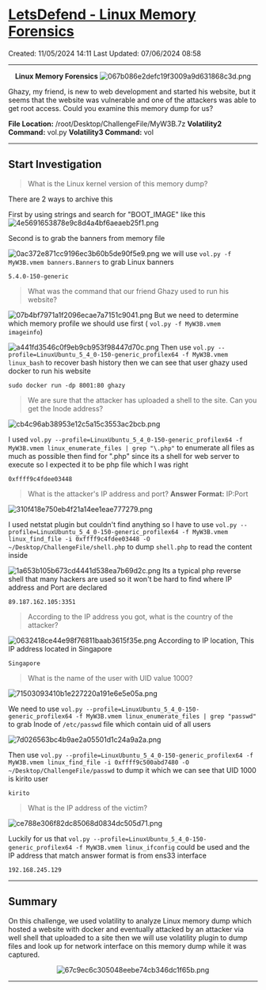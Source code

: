 # [LetsDefend - Linux Memory Forensics](https://app.letsdefend.io/challenge/linux-memory-forensics)
Created: 11/05/2024 14:11
Last Updated: 07/06/2024 08:58
* * *
<div align=center>

**Linux Memory Forensics**
![067b086e2defc19f3009a9d631868c3d.png](/_resources/067b086e2defc19f3009a9d631868c3d.png)
</div>

Ghazy, my friend, is new to web development and started his website, but it seems that the website was vulnerable and one of the attackers was able to get root access. Could you examine this memory dump for us?

**File Location:** /root/Desktop/ChallengeFile/MyW3B.7z
**Volatility2 Command:** vol.py
**Volatility3 Command:** vol
* * *
## Start Investigation
> What is the Linux kernel version of this memory dump?

There are 2 ways to archive this 

First by using strings and search for "BOOT_IMAGE" like this
![4e5691653878e9c8d4a4bf6aeaeb25f1.png](/_resources/4e5691653878e9c8d4a4bf6aeaeb25f1.png)

Second is to grab the banners from memory file

![0ac372e871cc9196ec3b60b5de90f5e9.png](/_resources/0ac372e871cc9196ec3b60b5de90f5e9.png)
we will use `vol.py -f MyW3B.vmem banners.Banners` to grab Linux banners

```
5.4.0-150-generic
```

> What was the command that our friend Ghazy used to run his website?

![07b4bf7971a1f2096ecae7a7151c9041.png](/_resources/07b4bf7971a1f2096ecae7a7151c9041.png)
But we need to determine which memory profile we should use first ( `vol.py -f MyW3B.vmem imageinfo`)

![a441fd3546c0f9eb9cb953f98447d70c.png](/_resources/a441fd3546c0f9eb9cb953f98447d70c.png)
Then use `vol.py --profile=LinuxUbuntu_5_4_0-150-generic_profilex64 -f MyW3B.vmem linux_bash` to recover bash history then we can see that user ghazy used docker to run his website
```
sudo docker run -dp 8001:80 ghazy
```


> We are sure that the attacker has uploaded a shell to the site. Can you get the Inode address?

![cb4c96ab38953e12c5a15c3553ac2bcb.png](/_resources/cb4c96ab38953e12c5a15c3553ac2bcb.png)

I used `vol.py --profile=LinuxUbuntu_5_4_0-150-generic_profilex64 -f MyW3B.vmem linux_enumerate_files | grep "\.php"` to enumerate all files as much as possible then find for ".php" since its a shell for web server to execute so I expected it to be php file which I was right  

```
0xffff9c4fdee03448
```


> What is the attacker's IP address and port?
**Answer Format:** IP:Port

![310f418e750eb4f21a14ee1eae777279.png](/_resources/310f418e750eb4f21a14ee1eae777279.png)

I used netstat plugin but couldn't find anything so I have to use `vol.py --profile=LinuxUbuntu_5_4_0-150-generic_profilex64 -f MyW3B.vmem linux_find_file -i 0xffff9c4fdee03448 -O ~/Desktop/ChallengeFile/shell.php` to dump `shell.php` to read the content inside

![1a653b105b673cd4441d538ea7b69d2c.png](/_resources/1a653b105b673cd4441d538ea7b69d2c.png)
Its a typical php reverse shell that many hackers are used so it won't be hard to find where IP address and Port are declared

```
89.187.162.105:3351
```

> According to the IP address you got, what is the country of the attacker?

![0632418ce44e98f76811baab3615f35e.png](/_resources/0632418ce44e98f76811baab3615f35e.png)
According to IP location, This IP address located in Singapore 

```
Singapore
```

> What is the name of the user with UID value 1000?

![71503093410b1e227220a191e6e5e05a.png](/_resources/71503093410b1e227220a191e6e5e05a.png)

We need to use `vol.py --profile=LinuxUbuntu_5_4_0-150-generic_profilex64 -f MyW3B.vmem linux_enumerate_files | grep "passwd"` to grab Inode of `/etc/passwd` file which contain uid of all users

![7d026563bc4b9ae2a05501d1c24a9a2a.png](/_resources/7d026563bc4b9ae2a05501d1c24a9a2a.png)

Then use `vol.py --profile=LinuxUbuntu_5_4_0-150-generic_profilex64 -f MyW3B.vmem linux_find_file -i 0xffff9c500abd7480 -O ~/Desktop/ChallengeFile/passwd` to dump it which we can see that UID 1000 is kirito user

```
kirito
```

> What is the IP address of the victim?

![ce788e306f82dc85068d0834dc505d71.png](/_resources/ce788e306f82dc85068d0834dc505d71.png)

Luckily for us that `vol.py --profile=LinuxUbuntu_5_4_0-150-generic_profilex64 -f MyW3B.vmem linux_ifconfig` could be used and the IP address that match answer format is from ens33 interface

```
192.168.245.129
```


* * *
## Summary

On this challenge, we used volatility to analyze Linux memory dump which hosted a website with docker and eventually attacked by an attacker via well shell that uploaded to a site then we will use volatility plugin to dump files and look up for network interface on this memory dump while it was captured.

<div align=center>

![67c9ec6c305048eebe74cb346dc1f65b.png](/_resources/67c9ec6c305048eebe74cb346dc1f65b.png)
</div>

* * *
